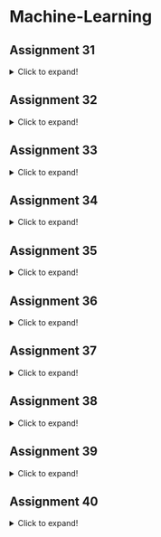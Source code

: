 # Machine-Learning
## Assignment 31
<details>
  <summary>Click to expand!</summary>
  
  - Implement and practice the following tutorials on the [w3schools](https://www.w3schools.com/) website:
    - 1- [Matplotlib](https://www.w3schools.com/python/matplotlib_intro.asp)
    - 2- [Machine Learning](https://www.w3schools.com/python/python_ml_getting_started.asp)
</details>

## Assignment 32
<details>
  <summary>Click to expand!</summary>
  
  ### 1- Python for Data Science Certificate (Sololearn)
  ![cert-23007169-1161](https://user-images.githubusercontent.com/88179607/150128305-5a715513-4b9f-40e4-a67b-399e2e578b9b.png)
  ### 2- Fruits Visualization (banana vs apple)
  - python visualization (case) fruit classification (banana and Apple war)
  > ![1](https://user-images.githubusercontent.com/88179607/150128888-47d4bfe0-9c8e-43ea-b647-36d55155d820.png)
  ![2](https://user-images.githubusercontent.com/88179607/150128893-23cd4b29-e48a-4d7d-9f29-2d99cf162720.png)
  ![3](https://user-images.githubusercontent.com/88179607/150128896-2d05ff1b-51de-4c3f-a04f-9faec8b0c214.png)
  ![4](https://user-images.githubusercontent.com/88179607/150128901-322786a3-c9b5-46a4-8206-1dfd92aeb9ff.png)
  ![5](https://user-images.githubusercontent.com/88179607/150128903-ecbe6888-a275-4b86-8b1c-ca405d4a733b.png)
  ![6](https://user-images.githubusercontent.com/88179607/150128904-1ac4c95f-70c4-466e-bbc9-61abeaceb476.png)
  ![7](https://user-images.githubusercontent.com/88179607/150128907-3495b5cb-b32a-46a0-82fb-cbcd4d82239d.png)
  ![8](https://user-images.githubusercontent.com/88179607/150128930-f903447f-6a15-4c0b-a053-868882617d9a.png)
  ### 3- Melons VS balloons (3dscatter)
  - Create a database with random numbers for (balloon and melon)
  - Display the generated database in three dimensions (3D Scatter)
  > ![output](https://user-images.githubusercontent.com/88179607/150129252-fd034da4-5d35-4648-b807-8805f01d06d5.png)
</details>

## Assignment 33
<details>
  <summary>Click to expand!</summary>
  
  - Analysis an Online Retail dataset to figure out the problem in April.
  - As shown in the charts, in April, the store was unable to attract new customers as well as retain old customers.
    >![2](https://user-images.githubusercontent.com/88179607/151639846-2826e5d5-b080-459b-bac5-b2a2ad3be12b.png)
    >![3](https://user-images.githubusercontent.com/88179607/151639849-cdff7fd2-e4d4-45bb-81a8-8544c2a0a001.png)
    >![4](https://user-images.githubusercontent.com/88179607/151639857-d3a235b8-eba4-4f10-a63b-9525edd6ed8b.png)
</details>

## Assignment 34
<details>
  <summary>Click to expand!</summary>
  
  ### 1- Covid-19
  - Analyze Covid 19 data and show the 8 most affected countries in April 2020
    > ![Screenshot (173)](https://user-images.githubusercontent.com/88179607/151640446-e317d01d-f3f3-4bbb-b7d1-86c483fe1e1a.png)
  - Draw a graph that shows the mortality rate VS the number of cases in Iran on different days
    > ![Screenshot (174)](https://user-images.githubusercontent.com/88179607/151640490-7f83f386-949f-4883-a4e9-9dc2ad207eaa.png)
  ### 2- KNN
  - Implement a method called evaluate in the KNN algorithm class.It should Returns the accuracy percentage of the algorithm as a number between zero and one.
  ### 3- KNN-OCR of Hand-written Digits
  - KNN-OCR of Hand-written Digits
</details>

## Assignment 35
<details>
  <summary>Click to expand!</summary>
  
  ### 1- iris-KNN
  - Run the KNN algorithm on the iris database with different K value and Draw the obtained accuracy together as a graph
    >![output](https://user-images.githubusercontent.com/88179607/152173160-48d96d83-e651-42cb-93ce-0ad748256eed.png)
  ### 2- Abalone-KNN
  - Run the KNN algorithm on the Abalone database
  ### Nemo-KNN
  - Use KNN algorithm and Train the algorithm with a Clownfish image and test it with another Clownfish image
</details>

## Assignment 36
<details>
  <summary>Click to expand!</summary>
  
  ### 1- iris-KNN-Confusion Matrix
  - For the iris dataset, plot the confusion matrix
    - ![output](https://user-images.githubusercontent.com/88179607/152646499-00992c01-b2ca-4184-996c-9696af1233db.png)
  ### 2- LLS- Study hour & Score
  - Create continuous random data on the number of study hours (X) and the score (Y) of students as follows (the more you study, the higher your score)
    >![output](https://user-images.githubusercontent.com/88179607/152646620-1614b62a-9804-436c-8520-a05353808ae7.png)
  - Then draw a few lines with a random and wrong slope on it. Then, with the help of the Linear least squares method, get and draw the line with the correct slope.
    >![output](https://user-images.githubusercontent.com/88179607/152646672-131ae0c0-a72c-4062-9c2c-e376a964efe5.png)
  - Compare the output of your method with the output of the linregress method from the scipy library
    >![output](https://user-images.githubusercontent.com/88179607/152646708-cca4f4ea-25f0-4de6-b45f-d2463a96a35a.png)
  ### 3- Boston LLS Regression
  - Implement the Linear least squares method on the Boston database from the scikit-learn library
    >![output](https://user-images.githubusercontent.com/88179607/153224413-a7fed698-fdb3-4288-ab60-0d1bfec9c082.png)
</details>

## Assignment 37
<details>
  <summary>Click to expand!</summary>
  
  ### 1- Digikala
  - Draw the following diagrams for Digikala data:
    - Number of orders per month
    - Customers by city
  - Result
    >![output](https://user-images.githubusercontent.com/88179607/153226204-801c324f-7866-4f90-b001-7168d79b3720.png)
    >![output](https://user-images.githubusercontent.com/88179607/153226291-b912a35a-3ec3-4f09-8160-a529808ad11d.png)
  ### 2- QR Code Reader
  - Qr Code Reader program using opencv.
  ### 3- Abalone LLS
  - Solve the Abalone problem as Regression and estimate the age of the oyster
  - Add 4 Loss function :
    - MAE Loss
    - MSE Loss
    - Huber Loss
    - Hinge Loss
</details>

## Assignment 38
<details>
  <summary>Click to expand!</summary>
  
  - Use the perceptron algorithm to teach a linear model on the Boston dataset
    - Data graph and forecast page in animation and Graph the error rate in the training process
      > ![20220215_114903](https://user-images.githubusercontent.com/88179607/154021043-2a87118b-1d65-45fb-8d7c-2925d1715f2e.gif)
      > ![Screenshot (32)](https://user-images.githubusercontent.com/88179607/154020214-7c3719f2-0d2e-4b85-9944-e51488113bb1.png)
    - Write the predict function that can take x_test to predict y_test.
    - Write the evaluate function and report the train accuracy and test accuracy.
</details>

## Assignment 39
<details>
  <summary>Click to expand!</summary>
  
  ### Weather Temp Prediction
  - This is not a linear problem, so we will not get the ideal answer with a linear method, I will soon learn a way to solve this problem correctly
    - ![Screenshot (39)](https://user-images.githubusercontent.com/88179607/155635560-362d028f-509e-46d9-952d-f47137d3927e.png)
    - ![Screenshot (38)](https://user-images.githubusercontent.com/88179607/155635460-1d66203f-776c-468e-bb09-c7c96d40fb2e.png)
</details>

## Assignment 40
<details>
  <summary>Click to expand!</summary>
  
  ### Titanic Prediction with MLP, Perceptron, KNN
  - Use machine learning to create a model that can predict survivors of the Titanic
    - Execute predict on test data and report results
    - Save MLP model
    - Compare the accuracy of the models

  - Accuracy compare on Test data
    - | Algorithm | KNN | Perceptron | MLP (Multi Layer Perceptron) |
      | :----:  | :----:  | :----:  | :----: |
      | Accuracy  | 80 % | 66 % (r2 squared) | 93 % |

    - ![Screenshot (42)](https://user-images.githubusercontent.com/88179607/155876758-b526f288-e1cf-44c5-aee7-d1e956af896d.png)

</details>
